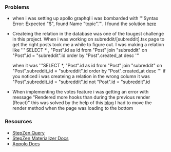### Problems

-   when i was setting up apollo graphql i was bombarded with '''Syntax Error: Expected "$", found Name "topic".'''. I found the solution [here](https://stackoverflow.com/questions/48331103/graphql-gql-syntax-error-expected-name-found)

-   Createing the relation in the database was one of the tougest challenge in this project. When i was working on subreddit/[subreddit].tsx page to get the right posts took me a while to figure out. I was making a relation like
    '''
    SELECT \* , "Post".id as id from "Post"
    join "subreddit" on "Post".id = "subreddit".id
    order by "Post".created_at desc
    '''

    when it was
    '''SELECT \*, "Post".id as id from "Post"
    join "subreddit" on "Post".subreddit_id = "subreddit".id
    order by "Post".created_at desc '''
    if you noticed i was createing a relation in the wrong column it was "Post".subreddit_id = "subreddit".id not "Post".id = "subreddit".id

-   When implementing the votes feature i was getting an error with message "Rendered more hooks than during the previous render (React)" this was solved by the help of this [blog](https://bobbyhadz.com/blog/react-rendered-more-hooks-than-during-previous-render)
    I had to move the render method when the page was loading to the bottom

### Resources

-   [StepZen Query](https://stepzen.com/docs/quick-start/with-database-postgresql)
-   [StepZen Materializer Docs](https://stepzen.com/docs/connecting-backends/stitching)
-   [Appolo Docs](https://www.apollographql.com/docs/react/data/queries/)
